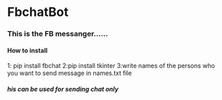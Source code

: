 # FbchatBot

### This is the FB messanger......



#### How to install

1: pip install fbchat
2:pip install tkinter
3:write names of the persons who you want to send message in names.txt file

##### his can be used for sending chat only

